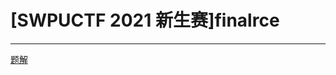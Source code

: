 # [SWPUCTF 2021 新生赛]finalrce

---



[题解](https://blog.csdn.net/Leaf_initial/article/details/130097228?ops_request_misc=%257B%2522request%255Fid%2522%253A%2522171712227316777224442027%2522%252C%2522scm%2522%253A%252220140713.130102334..%2522%257D&request_id=171712227316777224442027&biz_id=0&utm_medium=distribute.pc_search_result.none-task-blog-2~all~top_positive~default-1-130097228-null-null.142^v100^pc_search_result_base5&utm_term=%5BSWPUCTF%202021%20%E6%96%B0%E7%94%9F%E8%B5%9B%5Dfinalrce&spm=1018.2226.3001.4187)

